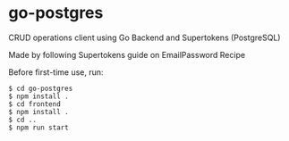 # go-postgres
CRUD operations client using Go Backend and Supertokens (PostgreSQL)

Made by following Supertokens guide on EmailPassword Recipe

Before first-time use, run:

```
$ cd go-postgres
$ npm install .
$ cd frontend
$ npm install .
$ cd ..
$ npm run start
```
